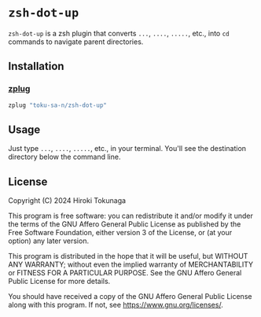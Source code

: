 # `zsh-dot-up`

`zsh-dot-up` is a zsh plugin that converts `...`, `....`, `.....`, etc., into `cd` commands to navigate parent directories.

## Installation

### [zplug](https://github.com/zplug/zplug)

```zsh
zplug "toku-sa-n/zsh-dot-up"
```

## Usage

Just type `...`, `....`, `.....`, etc., in your terminal. You'll see the destination directory below the command line.

## License

Copyright (C) 2024 Hiroki Tokunaga

This program is free software: you can redistribute it and/or modify
it under the terms of the GNU Affero General Public License as
published by the Free Software Foundation, either version 3 of the
License, or (at your option) any later version.

This program is distributed in the hope that it will be useful,
but WITHOUT ANY WARRANTY; without even the implied warranty of
MERCHANTABILITY or FITNESS FOR A PARTICULAR PURPOSE.  See the
GNU Affero General Public License for more details.

You should have received a copy of the GNU Affero General Public License
along with this program.  If not, see <https://www.gnu.org/licenses/>.
